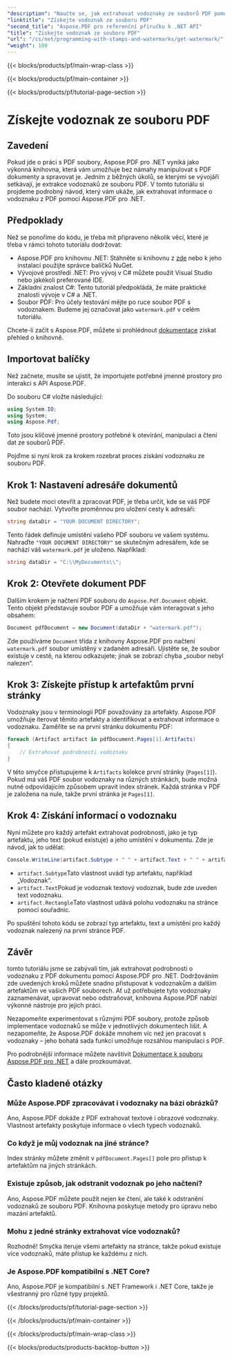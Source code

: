 ```yaml
---
"description": "Naučte se, jak extrahovat vodoznaky ze souborů PDF pomocí Aspose.PDF pro .NET s podrobným návodem. Podrobný návod pro extrakci vodoznaků."
"linktitle": "Získejte vodoznak ze souboru PDF"
"second_title": "Aspose.PDF pro referenční příručku k .NET API"
"title": "Získejte vodoznak ze souboru PDF"
"url": "/cs/net/programming-with-stamps-and-watermarks/get-watermark/"
"weight": 100
---
```


{{< blocks/products/pf/main-wrap-class >}}

{{< blocks/products/pf/main-container >}}

{{< blocks/products/pf/tutorial-page-section >}}

# Získejte vodoznak ze souboru PDF

## Zavedení

Pokud jde o práci s PDF soubory, Aspose.PDF pro .NET vyniká jako výkonná knihovna, která vám umožňuje bez námahy manipulovat s PDF dokumenty a spravovat je. Jedním z běžných úkolů, se kterými se vývojáři setkávají, je extrakce vodoznaků ze souboru PDF. V tomto tutoriálu si projdeme podrobný návod, který vám ukáže, jak extrahovat informace o vodoznaku z PDF pomocí Aspose.PDF pro .NET.

## Předpoklady

Než se ponoříme do kódu, je třeba mít připraveno několik věcí, které je třeba v rámci tohoto tutoriálu dodržovat:

- Aspose.PDF pro knihovnu .NET: Stáhněte si knihovnu z [zde](https://releases.aspose.com/pdf/net/) nebo k jeho instalaci použijte správce balíčků NuGet.
- Vývojové prostředí .NET: Pro vývoj v C# můžete použít Visual Studio nebo jakékoli preferované IDE.
- Základní znalost C#: Tento tutoriál předpokládá, že máte praktické znalosti vývoje v C# a .NET.
- Soubor PDF: Pro účely testování mějte po ruce soubor PDF s vodoznakem. Budeme jej označovat jako `watermark.pdf` v celém tutoriálu.

Chcete-li začít s Aspose.PDF, můžete si prohlédnout [dokumentace](https://reference.aspose.com/pdf/net/) získat přehled o knihovně.

## Importovat balíčky

Než začnete, musíte se ujistit, že importujete potřebné jmenné prostory pro interakci s API Aspose.PDF. 

Do souboru C# vložte následující:

```csharp
using System.IO;
using System;
using Aspose.Pdf;
```

Toto jsou klíčové jmenné prostory potřebné k otevírání, manipulaci a čtení dat ze souborů PDF.

Pojďme si nyní krok za krokem rozebrat proces získání vodoznaku ze souboru PDF.

## Krok 1: Nastavení adresáře dokumentů

Než budete moci otevřít a zpracovat PDF, je třeba určit, kde se váš PDF soubor nachází. Vytvořte proměnnou pro uložení cesty k adresáři:

```csharp
string dataDir = "YOUR DOCUMENT DIRECTORY";
```

Tento řádek definuje umístění vašeho PDF souboru ve vašem systému. Nahraďte `"YOUR DOCUMENT DIRECTORY"` se skutečným adresářem, kde se nachází váš `watermark.pdf` je uloženo. Například:

```csharp
string dataDir = "C:\\MyDocuments\\";
```

## Krok 2: Otevřete dokument PDF

Dalším krokem je načtení PDF souboru do `Aspose.Pdf.Document` objekt. Tento objekt představuje soubor PDF a umožňuje vám interagovat s jeho obsahem:

```csharp
Document pdfDocument = new Document(dataDir + "watermark.pdf");
```

Zde používáme `Document` třída z knihovny Aspose.PDF pro načtení `watermark.pdf` soubor umístěný v zadaném adresáři. Ujistěte se, že soubor existuje v cestě, na kterou odkazujete; jinak se zobrazí chyba „soubor nebyl nalezen“.

## Krok 3: Získejte přístup k artefaktům první stránky

Vodoznaky jsou v terminologii PDF považovány za artefakty. Aspose.PDF umožňuje iterovat těmito artefakty a identifikovat a extrahovat informace o vodoznaku. Zaměříte se na první stránku dokumentu PDF:

```csharp
foreach (Artifact artifact in pdfDocument.Pages[1].Artifacts)
{
    // Extrahovat podrobnosti vodoznaku
}
```

V této smyčce přistupujeme k `Artifacts` kolekce první stránky (`Pages[1]`). Pokud má váš PDF soubor vodoznaky na různých stránkách, bude možná nutné odpovídajícím způsobem upravit index stránek. Každá stránka v PDF je založena na nule, takže první stránka je `Pages[1]`.

## Krok 4: Získání informací o vodoznaku

Nyní můžete pro každý artefakt extrahovat podrobnosti, jako je typ artefaktu, jeho text (pokud existuje) a jeho umístění v dokumentu. Zde je návod, jak to udělat:

```csharp
Console.WriteLine(artifact.Subtype + " " + artifact.Text + " " + artifact.Rectangle);
```

- `artifact.Subtype`Tato vlastnost uvádí typ artefaktu, například „Vodoznak“.
- `artifact.Text`Pokud je vodoznak textový vodoznak, bude zde uveden text vodoznaku.
- `artifact.Rectangle`Tato vlastnost udává polohu vodoznaku na stránce pomocí souřadnic.

Po spuštění tohoto kódu se zobrazí typ artefaktu, text a umístění pro každý vodoznak nalezený na první stránce PDF.

## Závěr

tomto tutoriálu jsme se zabývali tím, jak extrahovat podrobnosti o vodoznaku z PDF dokumentu pomocí Aspose.PDF pro .NET. Dodržováním zde uvedených kroků můžete snadno přistupovat k vodoznakům a dalším artefaktům ve vašich PDF souborech. Ať už potřebujete tyto vodoznaky zaznamenávat, upravovat nebo odstraňovat, knihovna Aspose.PDF nabízí výkonné nástroje pro jejich práci.

Nezapomeňte experimentovat s různými PDF soubory, protože způsob implementace vodoznaků se může v jednotlivých dokumentech lišit. A nezapomeňte, že Aspose.PDF dokáže mnohem víc než jen pracovat s vodoznaky – jeho bohatá sada funkcí umožňuje rozsáhlou manipulaci s PDF.

Pro podrobnější informace můžete navštívit [Dokumentace k souboru Aspose.PDF pro .NET](https://reference.aspose.com/pdf/net/) a dále prozkoumávat.

## Často kladené otázky

### Může Aspose.PDF zpracovávat i vodoznaky na bázi obrázků?
Ano, Aspose.PDF dokáže z PDF extrahovat textové i obrazové vodoznaky. Vlastnost artefakty poskytuje informace o všech typech vodoznaků.

### Co když je můj vodoznak na jiné stránce?
Index stránky můžete změnit v `pdfDocument.Pages[]` pole pro přístup k artefaktům na jiných stránkách.

### Existuje způsob, jak odstranit vodoznak po jeho načtení?
Ano, Aspose.PDF můžete použít nejen ke čtení, ale také k odstranění vodoznaků ze souboru PDF. Knihovna poskytuje metody pro úpravu nebo mazání artefaktů.

### Mohu z jedné stránky extrahovat více vodoznaků?
Rozhodně! Smyčka iteruje všemi artefakty na stránce, takže pokud existuje více vodoznaků, máte přístup ke každému z nich.

### Je Aspose.PDF kompatibilní s .NET Core?
Ano, Aspose.PDF je kompatibilní s .NET Framework i .NET Core, takže je všestranný pro různé typy projektů.

{{< /blocks/products/pf/tutorial-page-section >}}

{{< /blocks/products/pf/main-container >}}

{{< /blocks/products/pf/main-wrap-class >}}

{{< blocks/products/products-backtop-button >}}